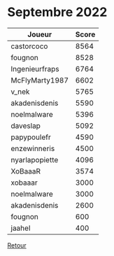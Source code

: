 # Septembre 2022

| Joueur | Score |
| - | - |
| castorcoco | 8564 |
| fougnon | 8528 |
| Ingenieurfraps | 6764 |
| McFlyMarty1987 | 6602 |
| v_nek | 5765 |
| akadenisdenis | 5590 |
| noelmalware | 5396 |
| daveslap | 5092 |
| papypoulefr | 4590 |
| enzewinneris | 4500 |
| nyarlapopiette | 4096 |
| XoBaaaR | 3574 |
| xobaaar | 3000 |
| noelmalware | 3000 |
| akadenisdenis | 2600 |
| fougnon | 600 |
| jaahel | 400 |

[Retour](/README.md)
